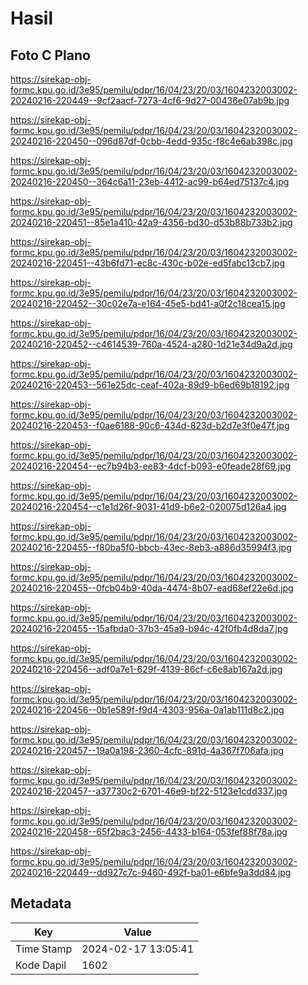 # Hasil

## Foto C Plano

https://sirekap-obj-formc.kpu.go.id/3e95/pemilu/pdpr/16/04/23/20/03/1604232003002-20240216-220449--9cf2aacf-7273-4cf6-9d27-00436e07ab9b.jpg

https://sirekap-obj-formc.kpu.go.id/3e95/pemilu/pdpr/16/04/23/20/03/1604232003002-20240216-220450--096d87df-0cbb-4edd-935c-f8c4e6ab398c.jpg

https://sirekap-obj-formc.kpu.go.id/3e95/pemilu/pdpr/16/04/23/20/03/1604232003002-20240216-220450--364c6a11-23eb-4412-ac99-b64ed75137c4.jpg

https://sirekap-obj-formc.kpu.go.id/3e95/pemilu/pdpr/16/04/23/20/03/1604232003002-20240216-220451--85e1a410-42a9-4356-bd30-d53b88b733b2.jpg

https://sirekap-obj-formc.kpu.go.id/3e95/pemilu/pdpr/16/04/23/20/03/1604232003002-20240216-220451--43b6fd71-ec8c-430c-b02e-ed5fabc13cb7.jpg

https://sirekap-obj-formc.kpu.go.id/3e95/pemilu/pdpr/16/04/23/20/03/1604232003002-20240216-220452--30c02e7a-e164-45e5-bd41-a0f2c18cea15.jpg

https://sirekap-obj-formc.kpu.go.id/3e95/pemilu/pdpr/16/04/23/20/03/1604232003002-20240216-220452--c4614539-760a-4524-a280-1d21e34d9a2d.jpg

https://sirekap-obj-formc.kpu.go.id/3e95/pemilu/pdpr/16/04/23/20/03/1604232003002-20240216-220453--561e25dc-ceaf-402a-89d9-b6ed69b18192.jpg

https://sirekap-obj-formc.kpu.go.id/3e95/pemilu/pdpr/16/04/23/20/03/1604232003002-20240216-220453--f0ae6188-90c6-434d-823d-b2d7e3f0e47f.jpg

https://sirekap-obj-formc.kpu.go.id/3e95/pemilu/pdpr/16/04/23/20/03/1604232003002-20240216-220454--ec7b94b3-ee83-4dcf-b093-e0feade28f69.jpg

https://sirekap-obj-formc.kpu.go.id/3e95/pemilu/pdpr/16/04/23/20/03/1604232003002-20240216-220454--c1e1d26f-9031-41d9-b6e2-020075d126a4.jpg

https://sirekap-obj-formc.kpu.go.id/3e95/pemilu/pdpr/16/04/23/20/03/1604232003002-20240216-220455--f80ba5f0-bbcb-43ec-8eb3-a886d35994f3.jpg

https://sirekap-obj-formc.kpu.go.id/3e95/pemilu/pdpr/16/04/23/20/03/1604232003002-20240216-220455--0fcb04b9-40da-4474-8b07-ead68ef22e6d.jpg

https://sirekap-obj-formc.kpu.go.id/3e95/pemilu/pdpr/16/04/23/20/03/1604232003002-20240216-220455--15afbda0-37b3-45a9-b94c-42f0fb4d8da7.jpg

https://sirekap-obj-formc.kpu.go.id/3e95/pemilu/pdpr/16/04/23/20/03/1604232003002-20240216-220456--adf0a7e1-629f-4139-86cf-c6e8ab167a2d.jpg

https://sirekap-obj-formc.kpu.go.id/3e95/pemilu/pdpr/16/04/23/20/03/1604232003002-20240216-220456--0b1e589f-f9d4-4303-956a-0a1ab111d8c2.jpg

https://sirekap-obj-formc.kpu.go.id/3e95/pemilu/pdpr/16/04/23/20/03/1604232003002-20240216-220457--19a0a198-2360-4cfc-891d-4a367f706afa.jpg

https://sirekap-obj-formc.kpu.go.id/3e95/pemilu/pdpr/16/04/23/20/03/1604232003002-20240216-220457--a37730c2-6701-46e9-bf22-5123e1cdd337.jpg

https://sirekap-obj-formc.kpu.go.id/3e95/pemilu/pdpr/16/04/23/20/03/1604232003002-20240216-220458--65f2bac3-2456-4433-b164-053fef88f78a.jpg

https://sirekap-obj-formc.kpu.go.id/3e95/pemilu/pdpr/16/04/23/20/03/1604232003002-20240216-220449--dd927c7c-9460-492f-ba01-e6bfe9a3dd84.jpg


## Metadata

| Key        | Value               |
| ---------- | ------------------- |
| Time Stamp | 2024-02-17 13:05:41 |
| Kode Dapil | 1602                |



